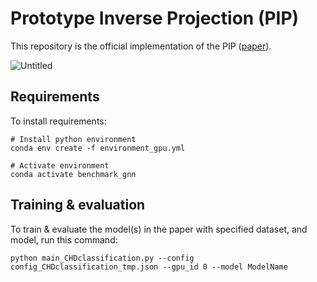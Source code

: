 

# Prototype Inverse Projection (PIP)

This repository is the official implementation of the PIP ([paper](https://doi.org/10.1016/j.media.2025.103538)). 

![Untitled](https://github.com/hookhy/PIP/assets/84267304/8fe4f5d8-1f42-4bee-bc20-6f7cb4274c0a)


## Requirements

To install requirements:

```setup
# Install python environment
conda env create -f environment_gpu.yml 

# Activate environment
conda activate benchmark_gnn
```

## Training & evaluation

To train & evaluate the model(s) in the paper with specified dataset, and model, run this command:

```train
python main_CHDclassification.py --config config_CHDclassification_tmp.json --gpu_id 0 --model ModelName
```




